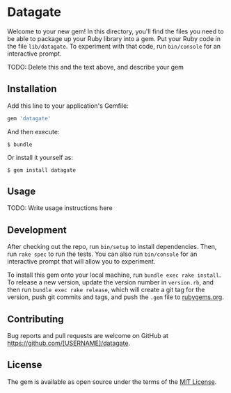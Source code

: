 # Datagate

Welcome to your new gem! In this directory, you'll find the files you need to be able to package up your Ruby library into a gem. Put your Ruby code in the file `lib/datagate`. To experiment with that code, run `bin/console` for an interactive prompt.

TODO: Delete this and the text above, and describe your gem

## Installation

Add this line to your application's Gemfile:

```ruby
gem 'datagate'
```

And then execute:

    $ bundle

Or install it yourself as:

    $ gem install datagate

## Usage

TODO: Write usage instructions here

## Development

After checking out the repo, run `bin/setup` to install dependencies. Then, run `rake spec` to run the tests. You can also run `bin/console` for an interactive prompt that will allow you to experiment.

To install this gem onto your local machine, run `bundle exec rake install`. To release a new version, update the version number in `version.rb`, and then run `bundle exec rake release`, which will create a git tag for the version, push git commits and tags, and push the `.gem` file to [rubygems.org](https://rubygems.org).

## Contributing

Bug reports and pull requests are welcome on GitHub at https://github.com/[USERNAME]/datagate.

## License

The gem is available as open source under the terms of the [MIT License](https://opensource.org/licenses/MIT).
